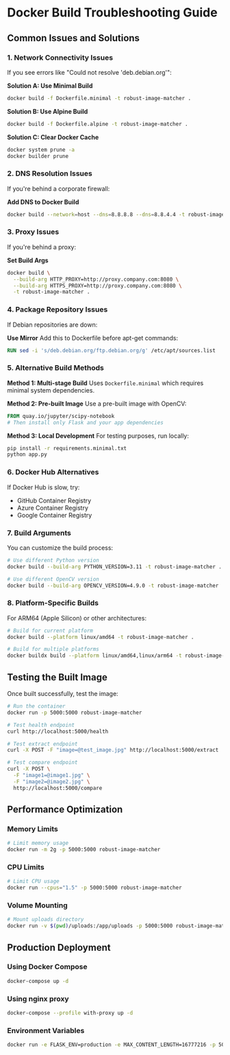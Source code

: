 # Docker Build Troubleshooting Guide

## Common Issues and Solutions

### 1. Network Connectivity Issues

If you see errors like "Could not resolve 'deb.debian.org'":

**Solution A: Use Minimal Build**

```bash
docker build -f Dockerfile.minimal -t robust-image-matcher .
```

**Solution B: Use Alpine Build**

```bash
docker build -f Dockerfile.alpine -t robust-image-matcher .
```

**Solution C: Clear Docker Cache**

```bash
docker system prune -a
docker builder prune
```

### 2. DNS Resolution Issues

If you're behind a corporate firewall:

**Add DNS to Docker Build**

```bash
docker build --network=host --dns=8.8.8.8 --dns=8.8.4.4 -t robust-image-matcher .
```

### 3. Proxy Issues

If you're behind a proxy:

**Set Build Args**

```bash
docker build \
  --build-arg HTTP_PROXY=http://proxy.company.com:8080 \
  --build-arg HTTPS_PROXY=http://proxy.company.com:8080 \
  -t robust-image-matcher .
```

### 4. Package Repository Issues

If Debian repositories are down:

**Use Mirror**
Add this to Dockerfile before apt-get commands:

```dockerfile
RUN sed -i 's/deb.debian.org/ftp.debian.org/g' /etc/apt/sources.list
```

### 5. Alternative Build Methods

**Method 1: Multi-stage Build**
Uses `Dockerfile.minimal` which requires minimal system dependencies.

**Method 2: Pre-built Image**
Use a pre-built image with OpenCV:

```dockerfile
FROM quay.io/jupyter/scipy-notebook
# Then install only Flask and your app dependencies
```

**Method 3: Local Development**
For testing purposes, run locally:

```bash
pip install -r requirements.minimal.txt
python app.py
```

### 6. Docker Hub Alternatives

If Docker Hub is slow, try:

-   GitHub Container Registry
-   Azure Container Registry
-   Google Container Registry

### 7. Build Arguments

You can customize the build process:

```bash
# Use different Python version
docker build --build-arg PYTHON_VERSION=3.11 -t robust-image-matcher .

# Use different OpenCV version
docker build --build-arg OPENCV_VERSION=4.9.0 -t robust-image-matcher .
```

### 8. Platform-Specific Builds

For ARM64 (Apple Silicon) or other architectures:

```bash
# Build for current platform
docker build --platform linux/amd64 -t robust-image-matcher .

# Build for multiple platforms
docker buildx build --platform linux/amd64,linux/arm64 -t robust-image-matcher .
```

## Testing the Built Image

Once built successfully, test the image:

```bash
# Run the container
docker run -p 5000:5000 robust-image-matcher

# Test health endpoint
curl http://localhost:5000/health

# Test extract endpoint
curl -X POST -F "image=@test_image.jpg" http://localhost:5000/extract

# Test compare endpoint
curl -X POST \
  -F "image1=@image1.jpg" \
  -F "image2=@image2.jpg" \
  http://localhost:5000/compare
```

## Performance Optimization

### Memory Limits

```bash
# Limit memory usage
docker run -m 2g -p 5000:5000 robust-image-matcher
```

### CPU Limits

```bash
# Limit CPU usage
docker run --cpus="1.5" -p 5000:5000 robust-image-matcher
```

### Volume Mounting

```bash
# Mount uploads directory
docker run -v $(pwd)/uploads:/app/uploads -p 5000:5000 robust-image-matcher
```

## Production Deployment

### Using Docker Compose

```bash
docker-compose up -d
```

### Using nginx proxy

```bash
docker-compose --profile with-proxy up -d
```

### Environment Variables

```bash
docker run -e FLASK_ENV=production -e MAX_CONTENT_LENGTH=16777216 -p 5000:5000 robust-image-matcher
```
